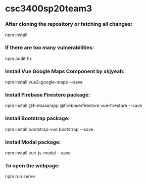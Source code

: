 # csc3400sp20team3

### After cloning the repository or fetching all changes:
npm install

### If there are too many vulnerabilities:
npm audit fix

### Install Vue Google Maps Component by xkjyeah:
npm install vue2-google-maps --save

### Install Firebase Firestore package:
npm install @firebase/app @firebase/firestore vue-firestore --save

### Install Bootstrap package:
npm install bootstrap-vue bootstrap --save

### Install Modal package:
npm install vue-js-modal --save

### To open the webpage:
npm run serve
